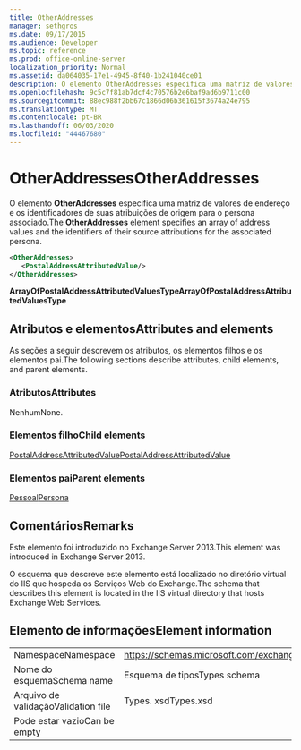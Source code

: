 ```yaml
---
title: OtherAddresses
manager: sethgros
ms.date: 09/17/2015
ms.audience: Developer
ms.topic: reference
ms.prod: office-online-server
localization_priority: Normal
ms.assetid: da064035-17e1-4945-8f40-1b241040ce01
description: O elemento OtherAddresses especifica uma matriz de valores de endereço e os identificadores de suas atribuições de origem para o persona associado.
ms.openlocfilehash: 9c5c7f81ab7dcf4c70576b2e6baf9ad6b9711c00
ms.sourcegitcommit: 88ec988f2bb67c1866d06b361615f3674a24e795
ms.translationtype: MT
ms.contentlocale: pt-BR
ms.lasthandoff: 06/03/2020
ms.locfileid: "44467680"
---
```

# <a name="otheraddresses"></a><span data-ttu-id="32dbe-103">OtherAddresses</span><span class="sxs-lookup"><span data-stu-id="32dbe-103">OtherAddresses</span></span>

<span data-ttu-id="32dbe-104">O elemento **OtherAddresses** especifica uma matriz de valores de endereço e os identificadores de suas atribuições de origem para o persona associado.</span><span class="sxs-lookup"><span data-stu-id="32dbe-104">The **OtherAddresses** element specifies an array of address values and the identifiers of their source attributions for the associated persona.</span></span> 
  
```XML
<OtherAddresses>
   <PostalAddressAttributedValue/>
</OtherAddresses>
```

 <span data-ttu-id="32dbe-105">**ArrayOfPostalAddressAttributedValuesType**</span><span class="sxs-lookup"><span data-stu-id="32dbe-105">**ArrayOfPostalAddressAttributedValuesType**</span></span>
## <a name="attributes-and-elements"></a><span data-ttu-id="32dbe-106">Atributos e elementos</span><span class="sxs-lookup"><span data-stu-id="32dbe-106">Attributes and elements</span></span>

<span data-ttu-id="32dbe-107">As seções a seguir descrevem os atributos, os elementos filhos e os elementos pai.</span><span class="sxs-lookup"><span data-stu-id="32dbe-107">The following sections describe attributes, child elements, and parent elements.</span></span>
  
### <a name="attributes"></a><span data-ttu-id="32dbe-108">Atributos</span><span class="sxs-lookup"><span data-stu-id="32dbe-108">Attributes</span></span>

<span data-ttu-id="32dbe-109">Nenhum</span><span class="sxs-lookup"><span data-stu-id="32dbe-109">None.</span></span>
  
### <a name="child-elements"></a><span data-ttu-id="32dbe-110">Elementos filho</span><span class="sxs-lookup"><span data-stu-id="32dbe-110">Child elements</span></span>

[<span data-ttu-id="32dbe-111">PostalAddressAttributedValue</span><span class="sxs-lookup"><span data-stu-id="32dbe-111">PostalAddressAttributedValue</span></span>](postaladdressattributedvalue.md)
  
### <a name="parent-elements"></a><span data-ttu-id="32dbe-112">Elementos pai</span><span class="sxs-lookup"><span data-stu-id="32dbe-112">Parent elements</span></span>

[<span data-ttu-id="32dbe-113">Pessoal</span><span class="sxs-lookup"><span data-stu-id="32dbe-113">Persona</span></span>](persona.md)
  
## <a name="remarks"></a><span data-ttu-id="32dbe-114">Comentários</span><span class="sxs-lookup"><span data-stu-id="32dbe-114">Remarks</span></span>

<span data-ttu-id="32dbe-115">Este elemento foi introduzido no Exchange Server 2013.</span><span class="sxs-lookup"><span data-stu-id="32dbe-115">This element was introduced in Exchange Server 2013.</span></span>
  
<span data-ttu-id="32dbe-116">O esquema que descreve este elemento está localizado no diretório virtual do IIS que hospeda os Serviços Web do Exchange.</span><span class="sxs-lookup"><span data-stu-id="32dbe-116">The schema that describes this element is located in the IIS virtual directory that hosts Exchange Web Services.</span></span>
  
## <a name="element-information"></a><span data-ttu-id="32dbe-117">Elemento de informações</span><span class="sxs-lookup"><span data-stu-id="32dbe-117">Element information</span></span>

|||
|:-----|:-----|
|<span data-ttu-id="32dbe-118">Namespace</span><span class="sxs-lookup"><span data-stu-id="32dbe-118">Namespace</span></span>  <br/> |https://schemas.microsoft.com/exchange/services/2006/types  <br/> |
|<span data-ttu-id="32dbe-119">Nome do esquema</span><span class="sxs-lookup"><span data-stu-id="32dbe-119">Schema name</span></span>  <br/> |<span data-ttu-id="32dbe-120">Esquema de tipos</span><span class="sxs-lookup"><span data-stu-id="32dbe-120">Types schema</span></span>  <br/> |
|<span data-ttu-id="32dbe-121">Arquivo de validação</span><span class="sxs-lookup"><span data-stu-id="32dbe-121">Validation file</span></span>  <br/> |<span data-ttu-id="32dbe-122">Types. xsd</span><span class="sxs-lookup"><span data-stu-id="32dbe-122">Types.xsd</span></span>  <br/> |
|<span data-ttu-id="32dbe-123">Pode estar vazio</span><span class="sxs-lookup"><span data-stu-id="32dbe-123">Can be empty</span></span>  <br/> ||
   

